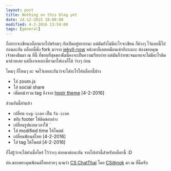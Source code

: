 ```yaml
---
layout: post
title: Nothing on this blog yet
date: 24-12-2015 18:00:00
modified: 4-2-2016 13:54:00
tags: [general]
---
```


ก็อยากจะเขียนบล็อกแรกไปพร้อมๆ กับเปิดอยู่หรอกนะ แต่มันยังไม่มีอะไรจะเขียน ก็ค้างๆ ไว้แบบนี้ไปก่อนละกัน บล็อกนี้พึ่ง fork มาจาก [jekyll-now](https://github.com/barryclark/jekyll-now) หน้าตาก็เลยเหมือนเค้ายังกะแกะ ต้องขอบคุณเจ้าของธีมมา ณ ที่นี้ ที่ชอบที่สุดของธีมนี้คงจะเป็นความเรียบง่าย แต่มันก็ง่ายซะจนแทบจะไม่มีอะไรติดมาด้วยเลย แต่ก็เอาเหอะเดี๋ยวมาใส่เองก็ได้ ว่างๆ ก่อน

ไหนๆ ก็ไหนๆ ละ จดไว้เลยละกันว่าจะใส่อะไรให้บล็อกนี้บ้าง

- ใส่ zoom.js
- ใส่ social share
- เพิ่มหน้ารวม tag อิงจาก [hpstr theme](https://github.com/mmistakes/hpstr-jekyll-theme) [4-2-2016]

ส่วนอันนี้ทำแล้ว

- เปลี่ยน `svg-icon` เป็น `fa-icon`
- ขยับ footer ให้ติดขอบล่าง
- เปลี่ยนรูปแบบเวลาใช้ <code>`</code>
- ใส่ modified time ให้โพสต์
- เปลี่ยนฟ้อนต์ไทย [4-2-2016]
- ใส่ tag ให้โพสต์ [4-2-2016]

ก็ไม่รู้ว่าจะได้ทำเมื่อไหร่ ไว้ว่างๆ ค่อยมาต่อละกัน จากไปเท่านี้สำหรับบล็อกนี้ :D

ปล.ขอบพระคุณฟ้อนต์ไทยสวยๆ นามว่า [CS ChatThai](http://www.f0nt.com/release/cs-chatthai/) โดย [CS@nok](http://www.f0nt.com/author/raveetavan/) มา ณ ที่นี้ครับ
